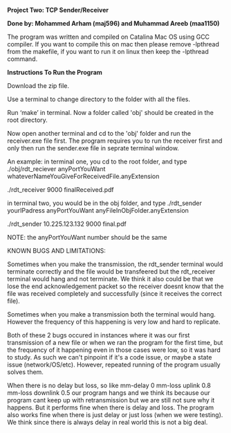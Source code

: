 <b>Project Two: TCP Sender/Receiver</b>

<b>Done by: Mohammed Arham (maj596) and Muhammad Areeb (maa1150)</b>

The program was written and compiled on Catalina Mac OS using GCC compiler. If you want to compile this on mac then please remove -lpthread from the makefile, if you want to run it on linux then keep the -lpthread command. <b></b>

<b>Instructions To Run the Program</b>

Download the zip file.

Use a terminal to change directory to the folder with all the files.

Run ‘make’ in terminal. Now a folder called 'obj' should be created in the root directory.

Now open another terminal and cd to the 'obj' folder and run the receiver.exe file first. The program requires you to run the receiver first and only then run the sender.exe file in seprate terminal window.

An example: in terminal one, you cd to the root folder, and type ./obj/rdt_reciever anyPortYouWant whateverNameYouGiveForReceivedFile.anyExtension

./rdt_receiver 9000 finalReceived.pdf

in terminal two, you would be in the obj folder, and type ./rdt_sender yourIPadress anyPortYouWant anyFileInObjFolder.anyExtension

./rdt_sender 10.225.123.132 9000 final.pdf

NOTE: the anyPortYouWant number should be the same

KNOWN BUGS AND LIMITATIONS: 

Sometimes when you make the transmission, the rdt_sender terminal would terminate correctly and the file would be transfeered but the rdt_receiver terminal would hang and not terminate. We think it also could be that we lose the end acknowledgement packet so the receiver doesnt know that the file was received completely and successfully (since it receives the correct file).

Sometimes when you make a transmission both the terminal would hang. However the frequency of this happening is very low and hard to replicate.

Both of these 2 bugs occured in instances where it was our first transmission of a new file or when we ran the program for the first time, but the frequency of it happening even in those cases were low, so it was hard to study. As such we can't pinpoint if it's a code issue, or maybe a state issue (network/OS/etc). However, repeated running of the program usually solves them. 

When there is no delay but loss, so like  mm-delay 0 mm-loss uplink 0.8 mm-loss downlink 0.5 our program hangs and we think its because our program cant keep up with retransmission but we are still not sure why it happens. But it performs fine when there is delay and loss. The program also works fine when there is just delay or just loss (when we were testing). We think since there is always delay in real world this is not a big deal.



